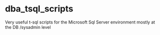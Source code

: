 # dba_tsql_scripts
Very useful t-sql scripts for the Microsoft Sql Server environment mostly at the DB /sysadmin level 
